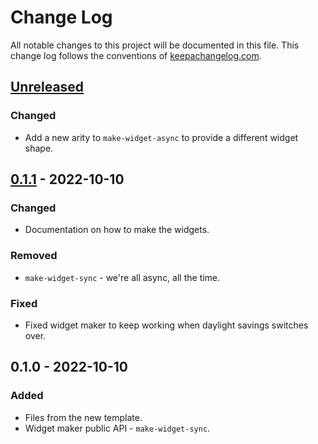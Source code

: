 # Change Log
All notable changes to this project will be documented in this file. This change log follows the conventions of [keepachangelog.com](http://keepachangelog.com/).

## [Unreleased]
### Changed
- Add a new arity to `make-widget-async` to provide a different widget shape.

## [0.1.1] - 2022-10-10
### Changed
- Documentation on how to make the widgets.

### Removed
- `make-widget-sync` - we're all async, all the time.

### Fixed
- Fixed widget maker to keep working when daylight savings switches over.

## 0.1.0 - 2022-10-10
### Added
- Files from the new template.
- Widget maker public API - `make-widget-sync`.

[Unreleased]: https://github.com/your-name/filter-map-reduce/compare/0.1.1...HEAD
[0.1.1]: https://github.com/your-name/filter-map-reduce/compare/0.1.0...0.1.1
